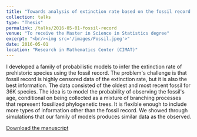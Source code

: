 ```yaml
---
title: "Towards analysis of extinction rate based on the fossil record (Master thesis in Spanish)"
collection: talks
type: "Thesis"
permalink: /talks/2016-05-01-fossil-record
venue: "To receive the Master in Science in Statistics degree"
excerpt: "<br/><img src='/images/Fossil.jpeg'>"
date: 2016-05-01
location: "Research in Mathematics Center (CIMAT)"
---
```

I developed a family of probabilistic models to infer the extinction rate of prehistoric species using the fossil record. The problem's challenge is that fossil record is highly censored data of the extinction rate, but it is also the best information. The data consisted of the oldest and most recent fossil for 36K species. The idea is to model the probability of observing the fossil's age, conditional on being collected as a mixture of branching processes that represent fossilized phylogenetic trees. It is flexible enough to include more types of information other than the fossil record. We showed through simulations that our family of models produces similar data as the observed.

[Download the manuscript](https://207.249.117.39/jspui/handle/1008/550)
